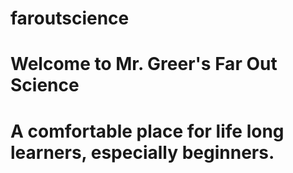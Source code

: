 # faroutscience

# Welcome to Mr. Greer's Far Out Science

# A comfortable place for life long learners, especially beginners.
